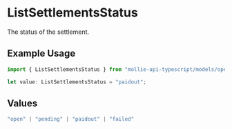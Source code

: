 # ListSettlementsStatus

The status of the settlement.

## Example Usage

```typescript
import { ListSettlementsStatus } from "mollie-api-typescript/models/operations";

let value: ListSettlementsStatus = "paidout";
```

## Values

```typescript
"open" | "pending" | "paidout" | "failed"
```